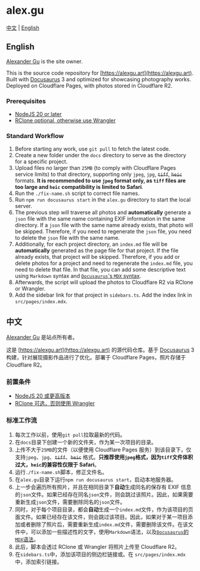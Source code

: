 # alex.gu

[中文](#中文) | [English](#english)

## English

[Alexander Gu](https://github.com/gjc1202) is the site owner.

This is the source code repository for [https://alexgu.art](https://alexgu.art). Built with [Docusaurus](https://github.com/facebook/docusaurus) 3 and optimized for showcasing photography works. Deployed on Cloudflare Pages, with photos stored in Cloudflare R2.

### Prerequisites

- [NodeJS 20 or later](https://nodejs.org/zh-cn/download)
- [RClone optional, otherwise use Wrangler](https://rclone.org/downloads/)

### Standard Workflow

1. Before starting any work, use `git pull` to fetch the latest code.
2. Create a new folder under the `docs` directory to serve as the directory for a specific project.
3. Upload files no larger than `25MB` (to comply with Cloudflare Pages service limits) to that directory, supporting only `jpeg`, `jpg`, ~~`tiff`~~, ~~`heic`~~ formats. **It is recommended to use `jpeg` format only, as `tiff` files are too large and `heic` compatibility is limited to Safari**.
4. Run the `./fix-name.sh` script to correct file names.
5. Run `npm run docusaurus start` in the `alex.gu` directory to start the local server.
6. The previous step will traverse all photos and **automatically** generate a `json` file with the same name containing EXIF information in the same directory. If a `json` file with the same name already exists, that photo will be skipped. Therefore, if you need to regenerate the `json` file, you need to delete the `json` file with the same name.
7. Additionally, for each project directory, an `index.md` file will be **automatically** generated as the page file for that project. If the file already exists, that project will be skipped. Therefore, if you add or delete photos for a project and need to regenerate the `index.md` file, you need to delete that file. In that file, you can add some descriptive text using `Markdown` syntax and [`Docusaurus`'s `MDX` syntax](https://docusaurus.io/docs/markdown-features/react).
8. Afterwards, the script will upload the photos to Cloudflare R2 via RClone or Wrangler.
9. Add the sidebar link for that project in `sidebars.ts`. Add the index link in `src/pages/index.mdx`.

## 中文

[Alexander Gu](https://github.com/gjc1202) 是站点所有者。

这是 [https://alexgu.art](https://alexgu.art) 的源代码仓库。基于 [Docusaurus](https://github.com/facebook/docusaurus) 3 构建，针对展现摄影作品进行了优化。部署于 Cloudflare Pages，照片存储于 Cloudflare R2。

### 前置条件

- [NodeJS 20 或更高版本](https://nodejs.org/dist/v22.19.0/)
- [RClone 可选，否则使用 Wrangler](https://rclone.org/downloads/)

### 标准工作流

1. 每次工作以前，使用`git pull`拉取最新的代码。
2. 在`docs`目录下创建一个新的文件夹，作为某一次项目的目录。
3. 上传不大于`25MB`的文件（以便使用 Cloudflare Pages 服务）到该目录下，仅支持`jpeg`、`jpg`、~~`tiff`~~、~~`heic`~~ 格式。**只推荐使用`jpeg`格式，因为`tiff`文件体积过大，`heic`的兼容性仅限于 Safari**。
4. 运行`./fix-name.sh`脚本，修正文件名。
5. 在`alex.gu`目录下运行`npm run docusaurus start`，启动本地服务器。
6. 上一步会遍历所有照片，并且在相同目录下**自动**生成同名的保存有 EXIF 信息的`json`文件。如果已经存在同名`json`文件，则会跳过该照片。因此，如果需要重新生成`json`文件，需要删除同名的`json`文件。
7. 同时，对于每个项目目录，都会**自动**生成一个`index.md`文件，作为该项目的页面文件。如果已经存在该文件，则会跳过该项目。因此，如果对于某一项目添加或者删除了照片后，需要重新生成`index.md`文件，需要删除该文件。在该文件中，可以添加一些描述性的文字，使用`Markdown`语法，以及[`Docusaurus`的`MDX`语法](https://docusaurus.io/docs/markdown-features/react)。
8. 此后，脚本会透过 RClone 或 Wrangler 将照片上传至 Cloudflare R2。
9. 在`sidebars.ts`中，添加该项目的侧边栏链接或。在 `src/pages/index.mdx` 中，添加索引链接。

